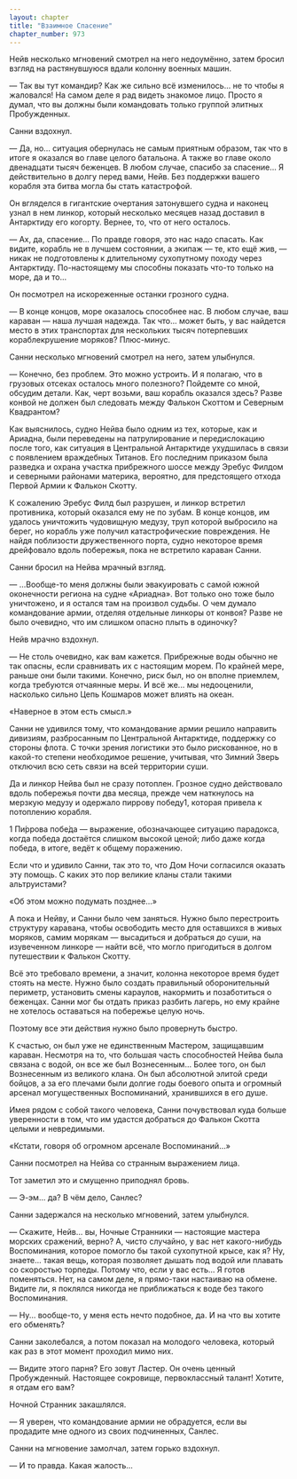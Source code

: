 ```yaml
---
layout: chapter
title: "Взаимное Спасение"
chapter_number: 973
---
```


Нейв несколько мгновений смотрел на него недоумённо, затем бросил взгляд на растянувшуюся вдали колонну военных машин.

— Так вы тут командир? Как же сильно всё изменилось... не то чтобы я жаловался! На самом деле я рад видеть знакомое лицо. Просто я думал, что вы должны были командовать только группой элитных Пробужденных.

Санни вздохнул.

— Да, но... ситуация обернулась не самым приятным образом, так что в итоге я оказался во главе целого батальона. А также во главе около двенадцати тысяч беженцев. В любом случае, спасибо за спасение... Я действительно в долгу перед вами, Нейв. Без поддержки вашего корабля эта битва могла бы стать катастрофой.

Он вгляделся в гигантские очертания затонувшего судна и наконец узнал в нем линкор, который несколько месяцев назад доставил в Антарктиду его когорту. Вернее, то, что от него осталось.

— Ах, да, спасение... По правде говоря, это нас надо спасать. Как видите, корабль не в лучшем состоянии, а экипаж — те, кто ещё жив, — никак не подготовлены к длительному сухопутному походу через Антарктиду. По-настоящему мы способны показать что-то только на море, да и то...

Он посмотрел на искореженные останки грозного судна.

— В конце концов, море оказалось способнее нас. В любом случае, ваш караван — наша лучшая надежда. Так что... может быть, у вас найдется место в этих транспортах для нескольких тысяч потерпевших кораблекрушение моряков? Плюс-минус.

Санни несколько мгновений смотрел на него, затем улыбнулся.

— Конечно, без проблем. Это можно устроить. И я полагаю, что в грузовых отсеках осталось много полезного? Пойдемте со мной, обсудим детали. Как, черт возьми, ваш корабль оказался здесь? Разве конвой не должен был следовать между Фалькон Скоттом и Северным Квадрантом?

Как выяснилось, судно Нейва было одним из тех, которые, как и Ариадна, были переведены на патрулирование и передислокацию после того, как ситуация в Центральной Антарктиде ухудшилась в связи с появлением враждебных Титанов. Его последним приказом была разведка и охрана участка прибрежного шоссе между Эребус Филдом и северными районами материка, вероятно, для предстоящего отхода Первой Армии к Фалькон Скотту.

К сожалению Эребус Филд был разрушен, и линкор встретил противника, который оказался ему не по зубам. В конце концов, им удалось уничтожить чудовищную медузу, труп которой выбросило на берег, но корабль уже получил катастрофические повреждения. Не найдя поблизости дружественного порта, судно некоторое время дрейфовало вдоль побережья, пока не встретило караван Санни.

Санни бросил на Нейва мрачный взгляд.

— ...Вообще-то меня должны были эвакуировать с самой южной оконечности региона на судне «Ариадна». Вот только оно тоже было уничтожено, и я остался там на произвол судьбы. О чем думало командование армии, отделяя отдельные линкоры от конвоя? Разве не было очевидно, что им слишком опасно плыть в одиночку?

Нейв мрачно вздохнул.

— Не столь очевидно, как вам кажется. Прибрежные воды обычно не так опасны, если сравнивать их с настоящим морем. По крайней мере, раньше они были такими. Конечно, риск был, но он вполне приемлем, когда требуются отчаянные меры. И всё же... мы недооценили, насколько сильно Цепь Кошмаров может влиять на океан.

«Наверное в этом есть смысл.»

Санни не удивился тому, что командование армии решило направить дивизиям, разбросанным по Центральной Антарктиде, поддержку со стороны флота. С точки зрения логистики это было рискованное, но в какой-то степени необходимое решение, учитывая, что Зимний Зверь отключил всю сеть связи на всей территории суши.

Да и линкор Нейва был не сразу потоплен. Грозное судно действовало вдоль побережья почти два месяца, прежде чем наткнулось на мерзкую медузу и одержало пиррову победу1, которая привела к потоплению корабля.

1 Пи́ррова побе́да — выражение, обозначающее ситуацию парадокса, когда победа достаётся слишком высокой ценой; либо даже когда победа, в итоге, ведёт к общему поражению.

Если что и удивило Санни, так это то, что Дом Ночи согласился оказать эту помощь. С каких это пор великие кланы стали такими альтруистами?

«Об этом можно подумать позднее...»

А пока и Нейву, и Санни было чем заняться. Нужно было перестроить структуру каравана, чтобы освободить место для оставшихся в живых моряков, самим морякам — высадиться и добраться до суши, на изувеченном линкоре — найти всё, что могло пригодиться в долгом путешествии к Фалькон Скотту.

Всё это требовало времени, а значит, колонна некоторое время будет стоять на месте. Нужно было создать правильный оборонительный периметр, установить смены караулов, накормить и позаботиться о беженцах. Санни мог бы отдать приказ разбить лагерь, но ему крайне не хотелось оставаться на побережье целую ночь.

Поэтому все эти действия нужно было провернуть быстро.

К счастью, он был уже не единственным Мастером, защищавшим караван. Несмотря на то, что большая часть способностей Нейва была связана с водой, он все же был Вознесенным... Более того, он был Вознесенным из великого клана. Он был абсолютной элитой среди бойцов, а за его плечами были долгие годы боевого опыта и огромный арсенал могущественных Воспоминаний, хранившихся в его душе.

Имея рядом с собой такого человека, Санни почувствовал куда больше уверенности в том, что им удастся добраться до Фалькон Скотта целыми и невредимыми.

«Кстати, говоря об огромном арсенале Воспоминаний...»

Санни посмотрел на Нейва со странным выражением лица.

Тот заметил это и смущенно приподнял бровь.

— Э-эм... да? В чём дело, Санлес?

Санни задержался на несколько мгновений, затем улыбнулся.

— Скажите, Нейв... вы, Ночные Странники — настоящие мастера морских сражений, верно? А, чисто случайно, у вас нет какого-нибудь Воспоминания, которое помогло бы такой сухопутной крысе, как я? Ну, знаете... такая вещь, которая позволяет дышать под водой или плавать со скоростью торпеды. Потому что, если у вас есть... Я готов поменяться. Нет, на самом деле, я прямо-таки настаиваю на обмене. Видите ли, я поклялся никогда не приближаться к воде без такого Воспоминания.

— Ну... вообще-то, у меня есть нечто подобное, да. И на что вы хотите его обменять?

Санни заколебался, а потом показал на молодого человека, который как раз в этот момент проходил мимо них.

— Видите этого парня? Его зовут Ластер. Он очень ценный Пробужденный. Настоящее сокровище, первоклассный талант! Хотите, я отдам его вам?

Ночной Странник закашлялся.

— Я уверен, что командование армии не обрадуется, если вы продадите мне одного из своих подчиненных, Санлес.

Санни на мгновение замолчал, затем горько вздохнул.

— И то правда. Какая жалость...